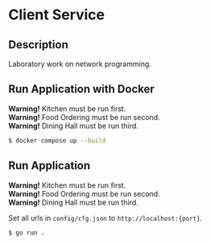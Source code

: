 # Client Service

## Description

Laboratory work on network programming.

## Run Application with Docker

**Warning!** Kitchen must be run first.  
**Warning!** Food Ordering must be run second.  
**Warning!** Dining Hall must be run third.

```bash
$ docker compose up --build
```

## Run Application

**Warning!** Kitchen must be run first.  
**Warning!** Food Ordering must be run second.  
**Warning!** Dining Hall must be run third.

Set all urls in `config/cfg.json` to `http://localhost:{port}`.

```bash
$ go run .
```
